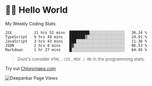 # 👋🏽 Hello World 

<!--![Deepankar's github stats](https://github-readme-stats.vercel.app/api?username=Deep-Codes&count_private=true&show_icons=true&theme=radical)-->
My Weekly Coding Stats:

<!--START_SECTION:waka-->
```text
JSX          11 hrs 52 mins  █████████░░░░░░░░░░░░░░░░   36.14 % 
TypeScript   9 hrs 49 mins   ███████▒░░░░░░░░░░░░░░░░░   29.91 % 
JavaScript   3 hrs 43 mins   ███░░░░░░░░░░░░░░░░░░░░░░   11.36 % 
JSON         2 hrs 8 mins    █▓░░░░░░░░░░░░░░░░░░░░░░░   06.53 % 
Markdown     1 hr 27 mins    █░░░░░░░░░░░░░░░░░░░░░░░░   04.45 % 
```
<!--END_SECTION:waka-->

> Dont's consider `HTML` , `CSS` , `MDX / MD` in the programming stats.

Try out [Chloromaps.com](https://www.chloromaps.com/)

<p align="left"> <img src="https://komarev.com/ghpvc/?username=Deep-Codes&label=Views&color=blue&style=plastic" alt="Deepankar Page Views" /> </p>

